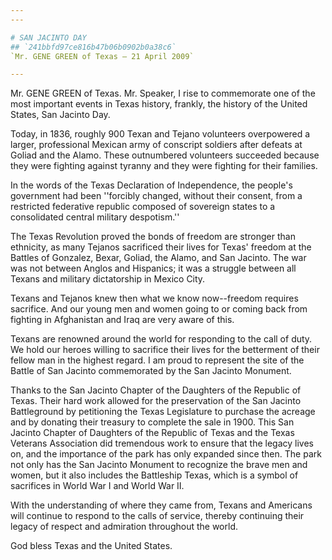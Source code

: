 ```yaml
---
---

# SAN JACINTO DAY
## `241bbfd97ce816b47b06b0902b0a38c6`
`Mr. GENE GREEN of Texas — 21 April 2009`

---
```



Mr. GENE GREEN of Texas. Mr. Speaker, I rise to commemorate one of 
the most important events in Texas history, frankly, the history of the 
United States, San Jacinto Day.

Today, in 1836, roughly 900 Texan and Tejano volunteers overpowered a 
larger, professional Mexican army of conscript soldiers after defeats 
at Goliad and the Alamo. These outnumbered volunteers succeeded because 
they were fighting against tyranny and they were fighting for their 
families.

In the words of the Texas Declaration of Independence, the people's 
government had been ''forcibly changed, without their consent, from a 
restricted federative republic composed of sovereign states to a 
consolidated central military despotism.''

The Texas Revolution proved the bonds of freedom are stronger than 
ethnicity, as many Tejanos sacrificed their lives for Texas' freedom at 
the Battles of Gonzalez, Bexar, Goliad, the Alamo, and San Jacinto. The 
war was not between Anglos and Hispanics; it was a struggle between all 
Texans and military dictatorship in Mexico City.

Texans and Tejanos knew then what we know now--freedom requires 
sacrifice. And our young men and women going to or coming back from 
fighting in Afghanistan and Iraq are very aware of this.

Texans are renowned around the world for responding to the call of 
duty. We hold our heroes willing to sacrifice their lives for the 
betterment of their fellow man in the highest regard. I am proud to 
represent the site of the Battle of San Jacinto commemorated by the San 
Jacinto Monument.

Thanks to the San Jacinto Chapter of the Daughters of the Republic of 
Texas. Their hard work allowed for the preservation of the San Jacinto 
Battleground by petitioning the Texas Legislature to purchase the 
acreage and by donating their treasury to complete the sale in 1900. 
This San Jacinto Chapter of Daughters of the Republic of Texas and the 
Texas Veterans Association did tremendous work to ensure that the 
legacy lives on, and the importance of the park has only expanded since 
then. The park not only has the San Jacinto Monument to recognize the 
brave men and women, but it also includes the Battleship Texas, which 
is a symbol of sacrifices in World War I and World War II.

With the understanding of where they came from, Texans and Americans 
will continue to respond to the calls of service, thereby continuing 
their legacy of respect and admiration throughout the world.

God bless Texas and the United States.
